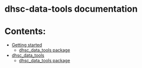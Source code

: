 <!-- dhsc-data-tools documentation master file, created by
sphinx-quickstart on Fri Jul  4 13:32:49 2025.
You can adapt this file completely to your liking, but it should at least
contain the root `toctree` directive. -->

# dhsc-data-tools documentation

# Contents:

* [Getting started](readme.md)
  * [dhsc_data_tools package](readme.md#dhsc-data-tools-package)
* [dhsc_data_tools](modules.md)
  * [dhsc_data_tools package](dhsc_data_tools.md)
